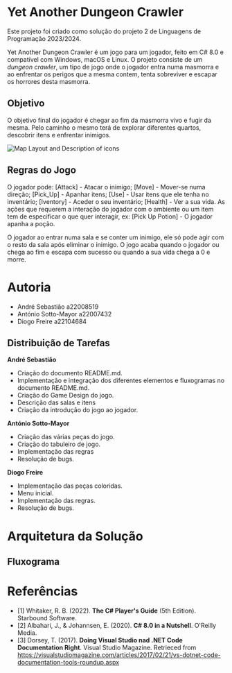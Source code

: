 ﻿#  Yet Another Dungeon Crawler
Este projeto foi criado como solução do projeto 2 de Linguagens de Programação 2023/2024.

Yet Another Dungeon Crawler é um jogo para um jogador, feito em C# 8.0 e compatível com Windows, macOS e Linux. O projeto consiste de um *dungeon crawler*, um tipo de jogo onde o jogador entra numa masmorra e ao enfrentar os perigos que a mesma contem, tenta sobreviver e escapar os horrores desta masmorra.

## Objetivo
O objetivo final do jogador é chegar ao fim da masmorra vivo e fugir da mesma. Pelo caminho o mesmo terá de explorar diferentes quartos, descobrir itens e enfrentar inimigos.

![Map Layout and Description of icons](https://cdn.discordapp.com/attachments/1243543551271374908/1244260121211703369/Map_1.png?ex=6654770a&is=6653258a&hm=2446fc60077dd938d3b4b173dae458cd65b53dad5773c67cb7763ef4bc13aff9&)

## Regras do Jogo
O jogador pode: 
[Attack] - Atacar o inimigo; 
[Move] - Mover-se numa direção; 
[Pick_Up] - Apanhar itens; 
[Use] - Usar itens que ele tenha no inventário; 
[Iventory] - Aceder o seu inventário; 
[Health] - Ver a sua vida. 
As ações que requerem a interação do jogador com o ambiente ou um item tem de especificar o que quer interagir, ex: [Pick Up Potion] - O jogador apanha a poção.

O jogador ao entrar numa sala e se conter um inimigo, ele só pode agir com o resto da sala após eliminar o inimigo. 
O jogo acaba quando o jogador ou chega ao fim e escapa com sucesso ou quando a sua vida chega a 0 e morre.

# Autoria

- André Sebastião a22008519
- António Sotto-Mayor a22007432
- Diogo Freire a22104684

## Distribuição de Tarefas
**André Sebastião**
 - Criação do documento README.md.
 - Implementação e integração dos diferentes elementos e fluxogramas no documento README.md.
 - Criação do Game Design do jogo.
 - Descrição das salas e itens
 - Criação da introdução do jogo ao jogador.
 
**António Sotto-Mayor**
- Criação das várias peças do jogo.
- Criação do tabuleiro de jogo.
- Implementação das regras
- Resolução de bugs.

**Diogo Freire**
- Implementação das peças coloridas.
- Menu inicial.
- Implementação das regras.
- Resolução de bugs.

# Arquitetura da Solução

## Fluxograma

# Referências
- [1]  Whitaker, R. B. (2022). **The C# Player's Guide** (5th Edition). Starbound Software.
- [2] Albahari, J., & Johannsen, E. (2020). **C# 8.0 in a Nutshell**. O'Reilly Media.
- [3] Dorsey, T. (2017). **Doing Visual Studio nad .NET Code Documentation Right**. Visual Studio Magazine. Retrieced from https://visualstudiomagazine.com/articles/2017/02/21/vs-dotnet-code-documentation-tools-roundup.aspx





